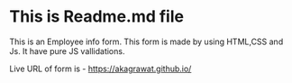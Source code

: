 # This is Readme.md file
This is an Employee info form.
This form is made by using HTML,CSS and Js.
It have pure JS vallidations.

Live URL of form is - https://akagrawat.github.io/
